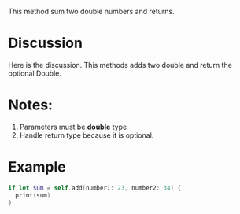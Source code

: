 This method sum two double numbers and returns.

# Discussion #
Here is the discussion. This methods adds two double and return the optional Double.

# Notes: #
1. Parameters must be **double** type
2. Handle return type because it is optional.

# Example #
```swift
if let sum = self.add(number1: 23, number2: 34) {
  print(sum)
}
```
